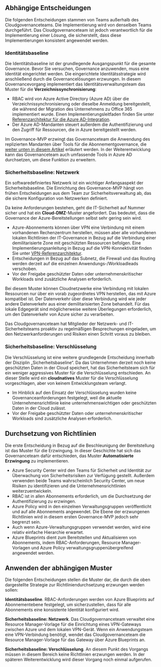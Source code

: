 <!-- TEMPLATE FILE - DO NOT ADD METADATA -->

## <a name="dependent-decisions"></a>Abhängige Entscheidungen

Die folgenden Entscheidungen stammen von Teams außerhalb des Cloudgovernanceteams. Die Implementierung wird von denselben Teams durchgeführt. Das Cloudgovernanceteam ist jedoch verantwortlich für die Implementierung einer Lösung, die sicherstellt, dass diese Implementierungen konsistent angewendet werden.

### <a name="identity-baseline"></a>Identitätsbaseline

Die Identitätsbaseline ist der grundlegende Ausgangspunkt für die gesamte Governance. Bevor Sie versuchen, Governance anzuwenden, muss eine Identität eingerichtet werden. Die eingerichtete Identitätsstrategie wird anschließend durch die Governancelösungen erzwungen.
In diesem Governancevorgang implementiert das Identitätsverwaltungsteam das Muster für die **Verzeichnissynchronisierung**:

- RBAC wird von Azure Active Directory (Azure AD) über die Verzeichnissynchronisierung oder dieselbe Anmeldung bereitgestellt, die während der Migration des Unternehmens zu Office 365 implementiert wurde. Einen Implementierungsleitfaden finden Sie unter [Referenzarchitektur für die Azure AD-Integration](/azure/architecture/reference-architectures/identity/azure-ad).
- Der Azure AD-Mandanten steuert außerdem die Authentifizierung und den Zugriff für Ressourcen, die in Azure bereitgestellt werden.

Im Governance-MVP erzwingt das Governanceteam die Anwendung des replizierten Mandanten über Tools für die Abonnementgovernance, die [weiter unten in diesem Artikel](#subscription-model) erläutert werden. In der Weiterentwicklung kann das Governanceteam auch umfassende Tools in Azure AD durchsetzen, um diese Funktion zu erweitern.

### <a name="security-baseline-networking"></a>Sicherheitsbaseline: Netzwerk

Ein softwaredefiniertes Netzwerk ist ein wichtiger Anfangsaspekt der Sicherheitsbaseline. Die Einrichtung des Governance-MVP hängt von frühen Entscheidungen aus dem Team zur Sicherheitsverwaltung ab, das die sichere Konfiguration von Netzwerken definiert.

Da keine Anforderungen bestehen, geht die IT-Sicherheit auf Nummer sicher und hat ein **Cloud-DMZ**-Muster angefordert. Das bedeutet, dass die Governance der Azure-Bereitstellungen selbst sehr gering sein wird.

- Azure-Abonnements können über VPN eine Verbindung mit einem vorhandenen Rechenzentrum herstellen, müssen aber alle vorhandenen lokalen Richtlinien der IT-Governance in Bezug auf die Verbindung einer demilitarisierte Zone mit geschützten Ressourcen befolgen. Eine Implementierungsanleitung in Bezug auf die VPN-Konnektivität finden Sie unter [VPN-Referenzarchitektur](/azure/architecture/reference-architectures/hybrid-networking/vpn).
- Entscheidungen in Bezug auf das Subnetz, die Firewall und das Routing werden derzeit auf die einzelnen Anwendungs-/Workloadleads verschoben.
- Vor der Freigabe geschützter Daten oder unternehmenskritischer Workloads sind zusätzliche Analysen erforderlich.

Bei diesem Muster können Cloudnetzwerke eine Verbindung mit lokalen Ressourcen nur über ein vorab zugeordnetes VPN herstellen, das mit Azure kompatibel ist. Der Datenverkehr über diese Verbindung wird wie jeder andere Datenverkehr aus einer demilitarisierten Zone behandelt. Für das lokale Edgegerät sind möglicherweise weitere Überlegungen erforderlich, um den Datenverkehr von Azure sicher zu verarbeiten.

Das Cloudgovernanceteam hat Mitglieder der Netzwerk- und IT-Sicherheitsteams proaktiv zu regelmäßigen Besprechungen eingeladen, um den Netzwerkanforderungen und Risiken einen Schritt voraus zu bleiben.

### <a name="security-baseline-encryption"></a>Sicherheitsbaseline: Verschlüsselung

Die Verschlüsselung ist eine weitere grundlegende Entscheidung innerhalb der Disziplin „Sicherheitsbaseline“. Da das Unternehmen derzeit noch keine geschützten Daten in der Cloud speichert, hat das Sicherheitsteam sich für ein weniger aggressives Muster für die Verschlüsselung entschieden.
An dieser Stelle wird ein **cloudnatives** Muster für die Verschlüsselung vorgeschlagen, aber von keinem Entwicklungsteam verlangt.

- Im Hinblick auf den Einsatz der Verschlüsselung wurden keine Governanceanforderungen festgelegt, weil die aktuelle Unternehmensrichtlinie keine unternehmenswichtigen oder geschützten Daten in der Cloud zulässt.
- Vor der Freigabe geschützter Daten oder unternehmenskritischer Workloads sind zusätzliche Analysen erforderlich.

## <a name="policy-enforcement"></a>Durchsetzung von Richtlinien

Die erste Entscheidung in Bezug auf die Beschleunigung der Bereitstellung ist das Muster für die Erzwingung. In dieser Geschichte hat sich das Governanceteam dafür entschieden, das Muster **Automatisierte Erzwingung** zu implementieren.

- Azure Security Center wird den Teams für Sicherheit und Identität zur Überwachung von Sicherheitsrisiken zur Verfügung gestellt. Außerdem verwenden beide Teams wahrscheinlich Security Center, um neue Risiken zu identifizieren und die Unternehmensrichtlinien weiterzuentwickeln.
- RBAC ist in allen Abonnements erforderlich, um die Durchsetzung der Authentifizierung zu erzwingen.
- Azure Policy wird in den einzelnen Verwaltungsgruppen veröffentlicht und auf alle Abonnements angewendet. Die Ebene der erzwungenen Richtlinien wird in diesem ersten Governance-MVP jedoch sehr begrenzt sein.
- Auch wenn Azure-Verwaltungsgruppen verwendet werden, wird eine relativ einfache Hierarchie erwartet.
- Azure Blueprints dient zum Bereitstellen und Aktualisieren von Abonnements, indem RBAC-Anforderungen, Resource Manager-Vorlagen und Azure Policy verwaltungsgruppenübergreifend angewendet werden.

## <a name="applying-the-dependent-patterns"></a>Anwenden der abhängigen Muster

Die folgenden Entscheidungen stellen die Muster dar, die durch die oben dargestellte Strategie zur Richtliniendurchsetzung erzwungen werden sollen:

**Identitätsbaseline**. RBAC-Anforderungen werden von Azure Blueprints auf Abonnementebene festgelegt, um sicherzustellen, dass für alle Abonnements eine konsistente Identität konfiguriert wird.

**Sicherheitsbaseline: Netzwerk**. Das Cloudgovernanceteam verwaltet eine Resource Manager-Vorlage für die Einrichtung eines VPN-Gateways zwischen Azure und dem lokalen VPN-Gerät. Wenn ein Anwendungsteam eine VPN-Verbindung benötigt, wendet das Cloudgovernanceteam die Resource Manager-Vorlage für das Gateway über Azure Blueprints an.

**Sicherheitsbaseline: Verschlüsselung**. An diesem Punkt des Vorgangs müssen in diesem Bereich keine Richtlinien erzwungen werden. In der späteren Weiterentwicklung wird dieser Vorgang noch einmal aufgerufen.
